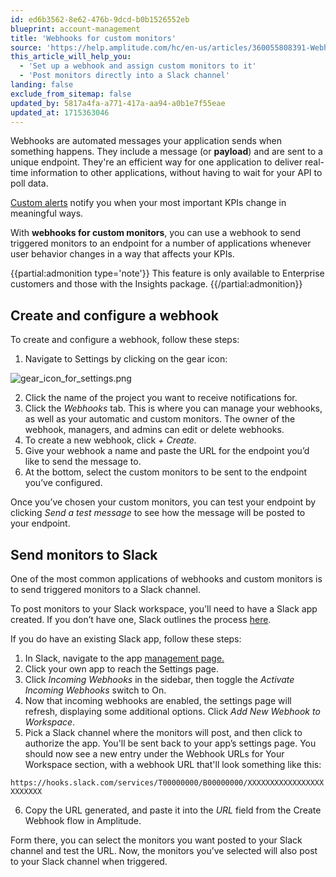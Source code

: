```yaml
---
id: ed6b3562-8e62-476b-9dcd-b0b1526552eb
blueprint: account-management
title: 'Webhooks for custom monitors'
source: 'https://help.amplitude.com/hc/en-us/articles/360055808391-Webhooks-for-custom-monitors'
this_article_will_help_you:
  - 'Set up a webhook and assign custom monitors to it'
  - 'Post monitors directly into a Slack channel'
landing: false
exclude_from_sitemap: false
updated_by: 5817a4fa-a771-417a-aa94-a0b1e7f55eae
updated_at: 1715363046
---
```

Webhooks are automated messages your application sends when something happens. They include a message (or **payload**) and are sent to a unique endpoint. They're an efficient way for one application to deliver real-time information to other applications, without having to wait for your API to poll data.

[Custom alerts](/docs/analytics/insights) notify you when your most important KPIs change in meaningful ways.

With **webhooks for custom monitors**, you can use a webhook to send triggered monitors to an endpoint for a number of applications whenever user behavior changes in a way that affects your KPIs.

{{partial:admonition type='note'}}
 This feature is only available to Enterprise customers and those with the Insights package.
{{/partial:admonition}}

## Create and configure a webhook

To create and configure a webhook, follow these steps:

1. Navigate to Settings by clicking on the gear icon:

![gear_icon_for_settings.png](/docs/output/img/account-management/gear-icon-for-settings-png.png)

2. Click the name of the project you want to receive notifications for.
3. Click the *Webhooks* tab. This is where you can manage your webhooks, as well as your automatic and custom monitors. The owner of the webhook, managers, and admins can edit or delete webhooks.
4. To create a new webhook, click *+ Create.*
5. Give your webhook a name and paste the URL for the endpoint you’d like to send the message to.
6. At the bottom, select the custom monitors to be sent to the endpoint you’ve configured.

Once you’ve chosen your custom monitors, you can test your endpoint by clicking *Send a test message* to see how the message will be posted to your endpoint.

## Send monitors to Slack

One of the most common applications of webhooks and custom monitors is to send triggered monitors to a Slack channel. 

To post monitors to your Slack workspace, you’ll need to have a Slack app created. If you don’t have one, Slack outlines the process [here](https://api.slack.com/messaging/webhooks#getting_started__1.-create-a-slack-app-if-you-dont-have-one-already). 

If you do have an existing Slack app, follow these steps:

1. In Slack, navigate to the app [management page.](https://api.slack.com/apps)
2. Click your own app to reach the Settings page.
3. Click *Incoming Webhooks* in the sidebar, then toggle the *Activate Incoming Webhooks* switch to On.
4. Now that incoming webhooks are enabled, the settings page will refresh, displaying some additional options. Click *Add New Webhook to Workspace*.
5. Pick a Slack channel where the monitors will post, and then click to authorize the app. You'll be sent back to your app’s settings page. You should now see a new entry under the Webhook URLs for Your Workspace section, with a webhook URL that'll look something like this:

`https://hooks.slack.com/services/T00000000/B00000000/XXXXXXXXXXXXXXXXXXXXXXXX`

6. Copy the URL generated, and paste it into the *URL* field from the Create Webhook flow in Amplitude.

Form there, you can select the monitors you want posted to your Slack channel and test the URL. Now, the monitors you’ve selected will also post to your Slack channel when triggered.